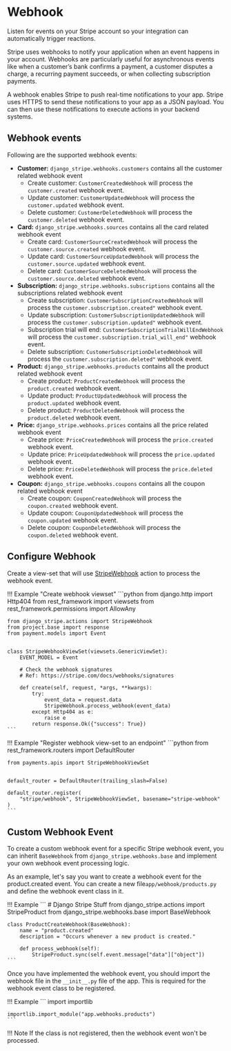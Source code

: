 # Webhook

Listen for events on your Stripe account so your integration can automatically trigger reactions.

Stripe uses webhooks to notify your application when an event happens in your account. Webhooks are particularly useful for asynchronous events like when a customer’s bank confirms a payment, a customer disputes a charge, a recurring payment succeeds, or when collecting subscription payments.

A webhook enables Stripe to push real-time notifications to your app. Stripe uses HTTPS to send these notifications to your app as a JSON payload. You can then use these notifications to execute actions in your backend systems.

## Webhook events

Following are the supported webhook events:

* **Customer:** `django_stripe.webhooks.customers` contains all the customer related webhook event
    * Create customer: `CustomerCreatedWebhook` will process the `customer.created` webhook event.
    * Update customer: `CustomerUpdatedWebhook` will process the `customer.updated` webhook event.
    * Delete customer: `CustomerDeletedWebhook` will process the `customer.deleted` webhook event.
* **Card:** `django_stripe.webhooks.sources` contains all the card related webhook event
    * Create card: `CustomerSourceCreatedWebhook` will process the `customer.source.created` webhook event.
    * Update card: `CustomerSourceUpdatedWebhook` will process the `customer.source.updated` webhook event.
    * Delete card: `CustomerSourceDeletedWebhook` will process the `customer.source.deleted` webhook event.
* **Subscription:** `django_stripe.webhooks.subscriptions` contains all the subscriptions related webhook event
    * Create subscription: `CustomerSubscriptionCreatedWebhook` will process the `customer.subscription.created"` webhook event.
    * Update subscription: `CustomerSubscriptionUpdatedWebhook` will process the `customer.subscription.updated"` webhook event.
    * Subscription trial will end: `CustomerSubscriptionTrialWillEndWebhook` will process the `customer.subscription.trial_will_end"` webhook event.
    * Delete subscription: `CustomerSubscriptionDeletedWebhook` will process the `customer.subscription.deleted"` webhook event.
* **Product:** `django_stripe.webhooks.products` contains all the product related webhook event
    * Create product: `ProductCreatedWebhook` will process the `product.created` webhook event.
    * Update product: `ProductUpdatedWebhook` will process the `product.updated` webhook event.
    * Delete product: `ProductDeletedWebhook` will process the `product.deleted` webhook event.
* **Price:** `django_stripe.webhooks.prices` contains all the price related webhook event
    * Create price: `PriceCreatedWebhook` will process the `price.created` webhook event.
    * Update price: `PriceUpdatedWebhook` will process the `price.updated` webhook event.
    * Delete price: `PriceDeletedWebhook` will process the `price.deleted` webhook event.
* **Coupon:** `django_stripe.webhooks.coupons` contains all the coupon related webhook event
    * Create coupon: `CouponCreatedWebhook` will process the `coupon.created` webhook event.
    * Update coupon: `CouponUpdatedWebhook` will process the `coupon.updated` webhook event.
    * Delete coupon: `CouponDeletedWebhook` will process the `coupon.deleted` webhook event.

## Configure Webhook

Create a view-set that will use [StripeWebhook](/library/actions/webhooks) action to process the webhook event.

!!! Example "Create webhook viewset"
    ```python
    from django.http import Http404
    from rest_framework import viewsets
    from rest_framework.permissions import AllowAny

    from django_stripe.actions import StripeWebhook
    from project.base import response
    from payment.models import Event


    class StripeWebhookViewSet(viewsets.GenericViewSet):
        EVENT_MODEL = Event

        # Check the webhook signatures
        # Ref: https://stripe.com/docs/webhooks/signatures

        def create(self, request, *args, **kwargs):
            try:
                event_data = request.data
                StripeWebhook.process_webhook(event_data)
            except Http404 as e:
                raise e
            return response.Ok({"success": True})
    ```

!!! Example "Register webhook view-set to an endpoint"
    ```python
    from rest_framework.routers import DefaultRouter

    from payments.apis import StripeWebhookViewSet


    default_router = DefaultRouter(trailing_slash=False)

    default_router.register(
        "stripe/webhook", StripeWebhookViewSet, basename="stripe-webhook"
    )
    ```

## Custom Webhook Event

To create a custom webhook event for a specific Stripe webhook event, you can inherit `BaseWebhook` from `django_stripe.webhooks.base` and implement your own webhook event processing logic.

As an example, let's say you want to create a webhook event for the product.created event. You can create a new file`app/webhook/products.py` and define the webhook event class in it.

!!! Example
    ```
    # Django Stripe Stuff
    from django_stripe.actions import StripeProduct
    from django_stripe.webhooks.base import BaseWebhook


    class ProductCreateWebhook(BaseWebhook):
        name = "product.created"
        description = "Occurs whenever a new product is created."

        def process_webhook(self):
            StripeProduct.sync(self.event.message["data"]["object"])
    ```

Once you have implemented the webhook event, you should import the webhook file in the `__init__.py` file of the app. This is required for the webhook event class to be registered.

!!! Example
    ```
    import importlib

    importlib.import_module("app.webhooks.products")
    ```

!!! Note
    If the class is not registered, then the webhook event won't be processed.

